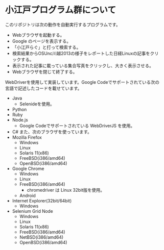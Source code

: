 # 小江戸プログラム群について
このリポジトリは次の動作を自動実行するプログラムです。
- Webブラウザを起動する。
- Google のページを表示する。
- 「小江戸らぐ」と打って検索する。
- 検索結果からOSUnc川越2013の様子をレポートした日経Linuxの記事をクリックする。
- 表示された記事に載っている集合写真をクリックし、大きく表示させる。
- Webブラウザを閉じて終了する。

WebDriverを使用して実装しています。Google Codeでサポートされている次の言語で記述したコードを載せています。
- Java
  - Selenideを使用。
- Python
- Ruby
- Node.js
  - Google Codeでサポートされている WebDriverJS を使用。
- C#
また、次のブラウザを使っています。
- Mozilla Firefox
  - Windows
  - Linux
  - Solaris 11(x86)
  - FreeBSD(i386/amd64)
  - OpenBSD(i386/amd64)
- Google Chrome
  - Windows
  - Linux
  - FreeBSD(i386/amd64)
    - chromedriver は Linux 32bit版を使用。
  - Android
- Internet Explorer(32bit/64bit)
  - Windows
- Selenium Grid Node
  - Windows
  - Linux
  - Solaris 11(x86)
  - FreeBSD(i386/amd64)
  - NetBSD(i386/amd64)
  - OpenBSD(i386/amd64)
